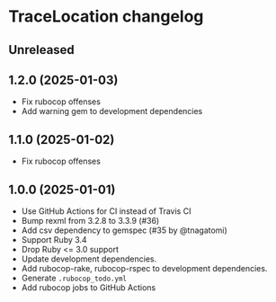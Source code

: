 # TraceLocation changelog

## Unreleased

## 1.2.0 (2025-01-03)

* Fix rubocop offenses
* Add warning gem to development dependencies

## 1.1.0 (2025-01-02)

* Fix rubocop offenses

## 1.0.0 (2025-01-01)

* Use GitHub Actions for CI instead of Travis CI
* Bump rexml from 3.2.8 to 3.3.9 (#36)
* Add csv dependency to gemspec (#35 by @tnagatomi)
* Support Ruby 3.4
* Drop Ruby <= 3.0 support
* Update development dependencies.
* Add rubocop-rake, rubocop-rspec to development dependencies.
* Generate `.rubocop_todo.yml`
* Add rubocop jobs to GitHub Actions
